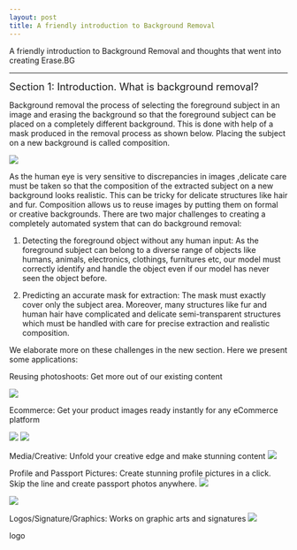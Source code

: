 ```yaml
---
layout: post
title: A friendly introduction to Background Removal
---
```

A friendly introduction to Background Removal and thoughts that went into creating Erase.BG

---


<font size="4">Section 1: Introduction. What is background removal?</font> 

Background removal the process of selecting the foreground subject in an image and erasing the background so that the foreground subject can be placed on a completely different background. This is done with help of a mask produced in the removal process as shown below. Placing the subject on a new background is called composition. 


<img src="https://github.com/bluesky314/bluesky314.github.io/blob/master/images/bgremoval/intro.png?raw=true" >

As the human eye is very sensitive to discrepancies in images ,delicate care must be taken so that the composition of the extracted subject on a new background looks realistic. This can be tricky for delicate structures like hair and fur. Composition allows us to reuse images by putting them on formal or creative backgrounds. There are two major challenges to creating a completely automated system that can do background removal: 

1) Detecting the foreground object without any human input: As the foreground subject can belong to a diverse range of objects like humans, animals, electronics, clothings, furnitures etc, our model must correctly identify and handle the object even if our model has never seen the object before.

2) Predicting an accurate mask for extraction: The mask must exactly cover only the subject area. Moreover, many structures like fur and human hair have complicated and delicate semi-transparent structures which must be handled with care for precise extraction and realistic composition.

We elaborate more on these challenges in the new section. Here we present some applications:

Reusing photoshoots: Get more out of our existing content

<img src="https://github.com/bluesky314/bluesky314.github.io/blob/master/images/bgremoval/model.png?raw=true" >

Ecommerce: Get your product images ready instantly for any eCommerce platform

<img src="https://github.com/bluesky314/bluesky314.github.io/blob/master/images/bgremoval/shirt.png?raw=true" >
<img src="https://github.com/bluesky314/bluesky314.github.io/blob/master/images/bgremoval/shoe.png?raw=true" >


Media/Creative: Unfold your creative edge and make stunning content
<img src="https://github.com/bluesky314/bluesky314.github.io/blob/master/images/bgremoval/media.png?raw=true" >


Profile and Passport Pictures: Create stunning profile pictures in a click. Skip the line and create passport photos anywhere.
<img src="https://github.com/bluesky314/bluesky314.github.io/blob/master/images/bgremoval/profilepic.png?raw=true" >

<img src="https://github.com/bluesky314/bluesky314.github.io/blob/master/images/bgremoval/passport.png?raw=true" >


Logos/Signature/Graphics: Works on graphic arts and signatures 
<img src="https://github.com/bluesky314/bluesky314.github.io/blob/master/images/bgremoval/graphic.png?raw=true" >

logo  
